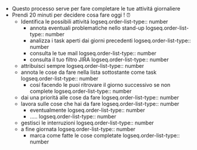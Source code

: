 - Questo processo serve per fare completare le tue attivitá giornaliere
- Prendi 20 minuti per decidere cosa fare oggi ! ⏰
	- Identifica le possibili attivitá
	  logseq.order-list-type:: number
		- annota eventuali problematiche nello stand-up
		  logseq.order-list-type:: number
		- analizza i task aperti dai giorni precedenti
		  logseq.order-list-type:: number
		- consulta le tue mail
		  logseq.order-list-type:: number
		- consulta il tuo filtro JIRA
		  logseq.order-list-type:: number
	- attribuisci sempre
	  logseq.order-list-type:: number
	- annota le cose da fare nella lista sottostante come task
	  logseq.order-list-type:: number
		- cosí facendo le puoi ritrovare il giorno successivo se non complete
		  logseq.order-list-type:: number
	- dai una prioritá alle cose da fare
	  logseq.order-list-type:: number
	- lavora sulle cose che hai da fare
	  logseq.order-list-type:: number
		- eventualmente
		  logseq.order-list-type:: number
		- .....
		  logseq.order-list-type:: number
	- gestisci le interruzioni
	  logseq.order-list-type:: number
	- a fine giornata
	  logseq.order-list-type:: number
		- marca come fatte le cose completate
		  logseq.order-list-type:: number